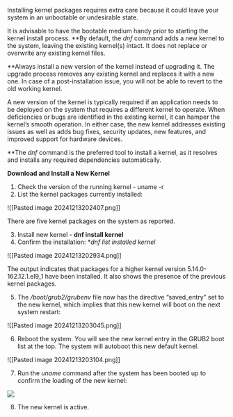 Installing kernel packages requires extra care because it could leave your system in an unbootable or undesirable state.

It is advisable to have the bootable medium handy prior to starting the kernel install process. **By default, the _dnf_ command adds a new kernel to the system, leaving the existing kernel(s) intact. It does not replace or overwrite any existing kernel files.

**Always install a new version of the kernel instead of upgrading it. The upgrade process removes any existing kernel and replaces it with a new one. In case of a post-installation issue, you will not be able to revert to the old working kernel.

A new version of the kernel is typically required if an application needs to be deployed on the system that requires a different kernel to operate. When deficiencies or bugs are identified in the existing kernel, it can hamper the kernel’s smooth operation. In either case, the new kernel addresses existing issues as well as adds bug fixes, security updates, new features, and improved support for hardware devices.

**The _dnf_ command is the preferred tool to install a kernel, as it resolves and installs any required dependencies automatically.

**Download and Install a New Kernel**

1. Check the version of the running kernel - uname -r
2. List the kernel packages currently installed:

![[Pasted image 20241213202407.png]]

There are five kernel packages on the system as reported.

3. Install new kernel - **dnf install kernel**
4. Confirm the installation: **dnf list installed kernel*

![[Pasted image 20241213202934.png]]

The output indicates that packages for a higher kernel version 5.14.0-162.12.1.el9_1 have been installed. It also shows the presence of the previous kernel packages.

5. The _/boot/grub2/grubenv_ file now has the directive “saved_entry” set to the new kernel, which implies that this new kernel will boot on the next system restart:

![[Pasted image 20241213203045.png]]

6. Reboot the system. You will see the new kernel entry in the GRUB2 boot list at the top. The system will autoboot this new default kernel.

![[Pasted image 20241213203104.png]]

7. Run the _uname_ command after the system has been booted up to confirm the loading of the new kernel:

![](https://learning.oreilly.com/api/v2/epubs/urn:orm:book:9781835887325/files/html/images/276_4.jpg)

8. The new kernel is active.